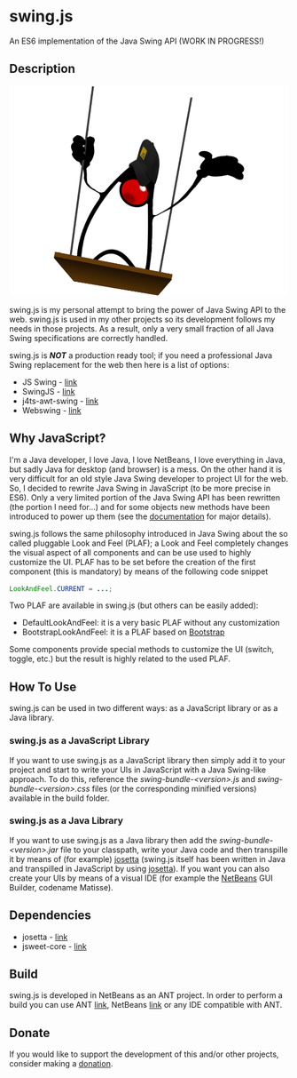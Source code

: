 # swing.js
An ES6 implementation of the Java Swing API (WORK IN PROGRESS!)

## Description
![swing-js.png](https://github.com/gianpierodiblasi/swing.js/blob/master/readme/swing-js.png?raw=true)

swing.js is my personal attempt to bring the power of Java Swing API to the web. swing.js is used in my other
projects so its development follows my needs in those projects. As a result, only a very small fraction of all
Java Swing specifications are correctly handled.

swing.js is ***NOT*** a production ready tool; if you need a professional Java Swing replacement for the web then
here is a list of options:
- JS Swing - [link](https://jsswing.sourceforge.net/)
- SwingJS - [link](https://chemapps.stolaf.edu/swingjs/site/swingjs/examples/about.html)
- j4ts-awt-swing - [link](https://github.com/j4ts/j4ts-awt-swing)
- Webswing - [link](https://www.webswing.org/en)

## Why JavaScript?
I'm a Java developer, I love Java, I love NetBeans, I love everything in Java, but sadly Java for desktop (and browser) is a mess.
On the other hand it is very difficult for an old style Java Swing developer to project UI for the web.
So, I decided to rewrite Java Swing in JavaScript (to be more precise in ES6).
Only a very limited portion of the Java Swing API has been rewritten (the portion I need for...) and for some objects new methods have
been introduced to power up them (see the [documentation]() for major details).

swing.js follows the same philosophy introduced in Java Swing about the so called pluggable Look and Feel (PLAF); a Look and Feel completely changes the
visual aspect of all components and can be use used to highly customize the UI.
PLAF has to be set before the creation of the first component (this is mandatory) by means of the following code snippet
```java
LookAndFeel.CURRENT = ...;
```
Two PLAF are available in swing.js (but others can be easily added):
- DefaultLookAndFeel: it is a very basic PLAF without any customization
- BootstrapLookAndFeel: it is a PLAF based on [Bootstrap](https://getbootstrap.com/)

Some components provide special methods to customize the UI (switch, toggle, etc.) but the result is highly related to the used PLAF.

## How To Use
swing.js can be used in two different ways: as a JavaScript library or as a Java library.

### swing.js as a JavaScript Library
If you want to use swing.js as a JavaScript library then simply add it to your project and start to write your UIs in JavaScript with a Java Swing-like approach.
To do this, reference the *swing-bundle-\<version\>.js* and *swing-bundle-\<version\>.css* files (or the corresponding minified versions) available in the build folder.

### swing.js as a Java Library
If you want to use swing.js as a Java library then add the *swing-bundle-\<version\>.jar* file to your classpath, write your Java code and then transpille it by means of (for example)
[josetta](https://github.com/gianpierodiblasi/josetta) (swing.js itself has been written in Java and transpilled in JavaScript by using [josetta](https://github.com/gianpierodiblasi/josetta)).
If you want you can also create your UIs by means of a visual IDE (for example the [NetBeans](https://netbeans.apache.org/) GUI Builder, codename Matisse).

## Dependencies
- josetta - [link](https://github.com/gianpierodiblasi/josetta)
- jsweet-core - [link](https://repository.jsweet.org/artifactory/libs-release-local/org/jsweet/jsweet-core/)

## Build
swing.js is developed in NetBeans as an ANT project. In order to perform a build you can use ANT [link](https://ant.apache.org/), NetBeans [link](https://netbeans.apache.org/) or any IDE compatible with ANT.

## Donate
If you would like to support the development of this and/or other projects, consider making a [donation](https://www.paypal.com/donate/?business=HCDX9BAEYDF4C&no_recurring=0&currency_code=EUR).